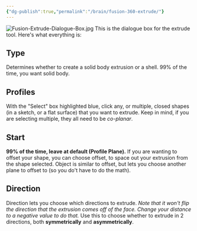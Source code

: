 ```yaml
---
{"dg-publish":true,"permalink":"/brain/fusion-360-extrude/"}
---
```



![Fusion-Extrude-Dialogue-Box.jpg](/img/user/Brain/braithdesignworks/Fusion360%20Tutorial%20Images/Fusion-Extrude-Dialogue-Box.jpg)
This is the dialogue box for the extrude tool. Here's what everything is:
## Type
Determines whether to create a solid body extrusion or a shell. 99% of the time, you want solid body.
## Profiles
With the "Select" box highlighted blue, click any, or multiple, closed shapes (in a sketch, or a flat surface) that you want to extrude. Keep in mind, if you are selecting multiple, they all need  to be *co-planar*.
## Start
**99% of the time, leave at default (Profile Plane).** If you are wanting to offset your shape, you can choose offset, to space out your extrusion from the shape selected. Object is similar to offset, but lets you choose another plane to offset to (so you do't have to do the math). 

## Direction
Direction lets you choose which directions to extrude. *Note that it won't flip the direction that the extrusion comes off of the face. Change your distance to a negative value to do that.*
Use this to choose whether to extrude in 2 directions, both **symmetrically** and **asymmetrically**. 